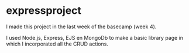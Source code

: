# expressproject

I made this project in the last week of the basecamp (week 4).

I used Node.js, Express, EJS en MongoDb to make a basic library page in which I incorporated all the CRUD actions.
